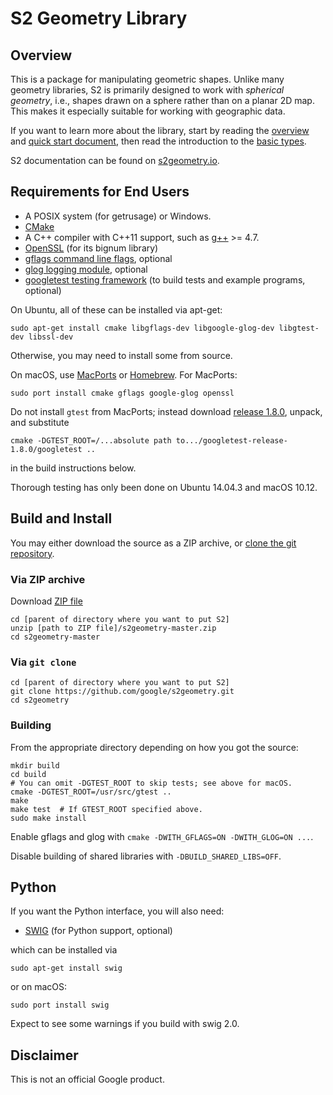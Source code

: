 # S2 Geometry Library

## Overview

This is a package for manipulating geometric shapes. Unlike many geometry
libraries, S2 is primarily designed to work with _spherical geometry_, i.e.,
shapes drawn on a sphere rather than on a planar 2D map. This makes it
especially suitable for working with geographic data.

If you want to learn more about the library, start by reading the
[overview](http://s2geometry.io/about/overview) and [quick start
document](http://s2geometry.io/devguide/cpp/quickstart), then read the
introduction to the [basic types](http://s2geometry.io/devguide/basic_types).

S2 documentation can be found on [s2geometry.io](http://s2geometry.io).

## Requirements for End Users

* A POSIX system (for getrusage) or Windows.
* [CMake](http://www.cmake.org/)
* A C++ compiler with C++11 support, such as [g++](https://gcc.gnu.org/)
  \>= 4.7.
* [OpenSSL](https://github.com/openssl/openssl) (for its bignum library)
* [gflags command line flags](https://github.com/gflags/gflags), optional
* [glog logging module](https://github.com/google/glog), optional
* [googletest testing framework](https://github.com/google/googletest)
  (to build tests and example programs, optional)

On Ubuntu, all of these can be installed via apt-get:

```
sudo apt-get install cmake libgflags-dev libgoogle-glog-dev libgtest-dev libssl-dev
```

Otherwise, you may need to install some from source.

On macOS, use [MacPorts](http://www.macports.org/) or
[Homebrew](http://brew.sh/).  For MacPorts:

```
sudo port install cmake gflags google-glog openssl
```

Do not install `gtest` from MacPorts; instead download [release
1.8.0](https://github.com/google/googletest/releases/tag/release-1.8.0), unpack,
and substitute

```
cmake -DGTEST_ROOT=/...absolute path to.../googletest-release-1.8.0/googletest ..
```

in the build instructions below.

Thorough testing has only been done on Ubuntu 14.04.3 and macOS 10.12.

## Build and Install

You may either download the source as a ZIP archive, or [clone the git
repository](https://help.github.com/articles/cloning-a-repository/).

### Via ZIP archive

Download [ZIP file](https://github.com/google/s2geometry/archive/master.zip)

```
cd [parent of directory where you want to put S2]
unzip [path to ZIP file]/s2geometry-master.zip
cd s2geometry-master
```

### Via `git clone`

```
cd [parent of directory where you want to put S2]
git clone https://github.com/google/s2geometry.git
cd s2geometry
```

### Building

From the appropriate directory depending on how you got the source:

```
mkdir build
cd build
# You can omit -DGTEST_ROOT to skip tests; see above for macOS.
cmake -DGTEST_ROOT=/usr/src/gtest ..
make
make test  # If GTEST_ROOT specified above.
sudo make install
```

Enable gflags and glog with `cmake -DWITH_GFLAGS=ON -DWITH_GLOG=ON ...`.

Disable building of shared libraries with `-DBUILD_SHARED_LIBS=OFF`.

## Python

If you want the Python interface, you will also need:

* [SWIG](https://github.com/swig/swig) (for Python support, optional)

which can be installed via

```
sudo apt-get install swig
```

or on macOS:

```
sudo port install swig
```
Expect to see some warnings if you build with swig 2.0.

## Disclaimer

This is not an official Google product.
